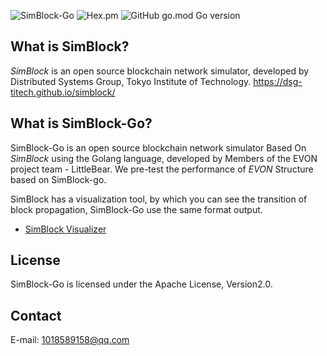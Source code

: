 
![SimBlock-Go](https://gitee.com/weefweq/simblock-go/raw/master/docs/images/logo.gif) 
![Hex.pm](https://img.shields.io/hexpm/l/plug)
![GitHub go.mod Go version](https://img.shields.io/github/go-mod/go-version/gohugoio/hugo?color=green)
## What is SimBlock?

_SimBlock_ is an open source blockchain network simulator, developed by Distributed Systems Group, Tokyo Institute of Technology.
https://dsg-titech.github.io/simblock/

## What is SimBlock-Go?
SimBlock-Go is an open source blockchain network simulator Based On _SimBlock_ using the Golang language, developed by 
Members of the EVON project team - LittleBear. We pre-test the performance of _EVON_ Structure based on SimBlock-go.


SimBlock has a visualization tool, by which you can see the transition of block propagation, SimBlock-Go use the same 
format output.
- [SimBlock Visualizer](https://github.com/dsg-titech/simblock-visualizer)

## License

SimBlock-Go is licensed under the Apache License, Version2.0.

## Contact

E-mail: 1018589158@qq.com
